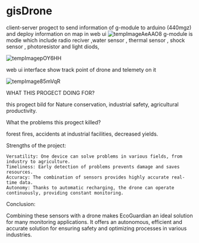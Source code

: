 # gisDrone
client-server progect to send information of g-module to arduino (440mgz) and deploy information on map in web ui 
![tempImageAeAAO8](https://github.com/foxxed14/gisDrone/assets/109000907/0ee32aee-6e3c-4526-ba52-03cece016932)
g-module is modle which include radio reciver ,water sensor , thermal sensor , shock sensor , photoresistor and light diods,

![tempImagepOY6HH](https://github.com/foxxed14/gisDrone/assets/109000907/25140314-1a04-4d11-8c27-73a109121580)


web ui interface show track point of drone and telemety on it 

![tempImage85mVqR](https://github.com/foxxed14/gisDrone/assets/109000907/f2d808c6-6464-4541-9e23-2d57d685d4b4)

WHAT THIS PROGECT DOING FOR?

this progect bild for Nature conservation, industrial safety, agricultural productivity.

What the problems this progect killed?

forest fires, accidents at industrial facilities, decreased yields.

Strengths of the project:

    Versatility: One device can solve problems in various fields, from industry to agriculture.
    Timeliness: Early detection of problems prevents damage and saves resources.
    Accuracy: The combination of sensors provides highly accurate real-time data.
    Autonomy: Thanks to automatic recharging, the drone can operate continuously, providing constant monitoring.

Conclusion:

Combining these sensors with a drone makes EcoGuardian an ideal solution for many monitoring applications. It offers an autonomous, efficient and accurate solution for ensuring safety and optimizing processes in various industries.


